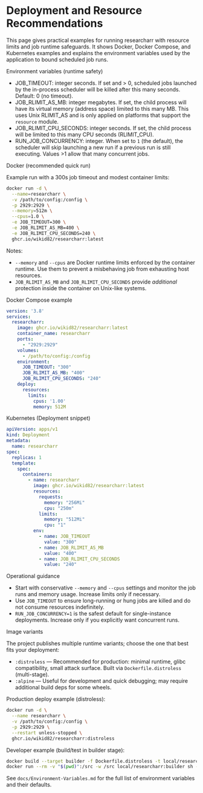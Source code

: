 # Deployment and Resource Recommendations

This page gives practical examples for running researcharr with resource
limits and job runtime safeguards. It shows Docker, Docker Compose, and
Kubernetes examples and explains the environment variables used by the
application to bound scheduled job runs.

Environment variables (runtime safety)

- JOB_TIMEOUT: integer seconds. If set and > 0, scheduled jobs launched by
  the in-process scheduler will be killed after this many seconds. Default: 0
  (no timeout).
- JOB_RLIMIT_AS_MB: integer megabytes. If set, the child process will have
  its virtual memory (address space) limited to this many MB. This uses
  Unix RLIMIT_AS and is only applied on platforms that support the
  `resource` module.
- JOB_RLIMIT_CPU_SECONDS: integer seconds. If set, the child process will
  be limited to this many CPU seconds (RLIMIT_CPU).
- RUN_JOB_CONCURRENCY: integer. When set to `1` (the default), the
  scheduler will skip launching a new run if a previous run is still
  executing. Values >1 allow that many concurrent jobs.

Docker (recommended quick run)

Example run with a 300s job timeout and modest container limits:

```bash
docker run -d \
  --name=researcharr \
  -v /path/to/config:/config \
  -p 2929:2929 \
  --memory=512m \
  --cpus=1.0 \
  -e JOB_TIMEOUT=300 \
  -e JOB_RLIMIT_AS_MB=400 \
  -e JOB_RLIMIT_CPU_SECONDS=240 \
  ghcr.io/wikid82/researcharr:latest
```

Notes:
- `--memory` and `--cpus` are Docker runtime limits enforced by the
  container runtime. Use them to prevent a misbehaving job from exhausting
  host resources.
- `JOB_RLIMIT_AS_MB` and `JOB_RLIMIT_CPU_SECONDS` provide *additional*
  protection inside the container on Unix-like systems.

Docker Compose example

```yaml
version: '3.8'
services:
  researcharr:
    image: ghcr.io/wikid82/researcharr:latest
    container_name: researcharr
    ports:
      - "2929:2929"
    volumes:
      - /path/to/config:/config
    environment:
      JOB_TIMEOUT: "300"
      JOB_RLIMIT_AS_MB: "400"
      JOB_RLIMIT_CPU_SECONDS: "240"
    deploy:
      resources:
        limits:
          cpus: '1.00'
          memory: 512M
```

Kubernetes (Deployment snippet)

```yaml
apiVersion: apps/v1
kind: Deployment
metadata:
  name: researcharr
spec:
  replicas: 1
  template:
    spec:
      containers:
        - name: researcharr
          image: ghcr.io/wikid82/researcharr:latest
          resources:
            requests:
              memory: "256Mi"
              cpu: "250m"
            limits:
              memory: "512Mi"
              cpu: "1"
          env:
            - name: JOB_TIMEOUT
              value: "300"
            - name: JOB_RLIMIT_AS_MB
              value: "400"
            - name: JOB_RLIMIT_CPU_SECONDS
              value: "240"
```

Operational guidance

- Start with conservative `--memory` and `--cpus` settings and monitor the
  job runs and memory usage. Increase limits only if necessary.
- Use `JOB_TIMEOUT` to ensure long-running or hung jobs are killed and do
  not consume resources indefinitely.
- `RUN_JOB_CONCURRENCY=1` is the safest default for single-instance
  deployments. Increase only if you explicitly want concurrent runs.

Image variants

The project publishes multiple runtime variants; choose the one that best fits your deployment:

- `:distroless` — Recommended for production: minimal runtime, glibc compatibility, small attack surface. Built via `Dockerfile.distroless` (multi-stage).
- `:alpine` — Useful for development and quick debugging; may require additional build deps for some wheels.

Production deploy example (distroless):

```bash
docker run -d \
  --name researcharr \
  -v /path/to/config:/config \
  -p 2929:2929 \
  --restart unless-stopped \
  ghcr.io/wikid82/researcharr:distroless
```

Developer example (build/test in builder stage):

```bash
docker build --target builder -f Dockerfile.distroless -t local/researcharr:builder .
docker run --rm -v "$(pwd)":/src -w /src local/researcharr:builder sh -c "pip install -r requirements.txt && pytest"
```
See `docs/Environment-Variables.md` for the full list of environment
variables and their defaults.
